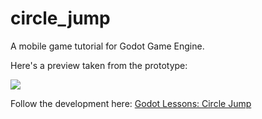 # circle_jump
A mobile game tutorial for Godot Game Engine.

Here's a preview taken from the prototype:

![](http://kidscancode.org/godot_lessons/img/jump.gif)

Follow the development here:
[Godot Lessons: Circle Jump](http://kidscancode.org/godot_recipes/games/circle_jump/)
